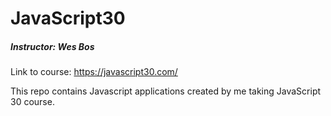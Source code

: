 # JavaScript30
##### Instructor: Wes Bos
Link to course: https://javascript30.com/

This repo contains Javascript applications created by me taking JavaScript 30 course.
